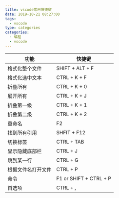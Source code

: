 ```yaml
---
title: vscode常用快捷键
date: 2019-10-21 08:27:00
tags:
  - vscode
type: categories
categories:
  - 编程
  - vscode
---
```


| 功能               | 快捷键                 |
| ------------------ | ---------------------- |
| 格式化整个文件     | SHIFT + ALT + F        |
| 格式化选中文本     | CTRL + K + F           |
| 折叠所有           | CTRL + K + 0           |
| 展开所有           | CTRL + K + J           |
| 折叠第一级         | CTRL + K + 1           |
| 折叠第二级         | CTRL + K + 2           |
| 重命名             | F2                     |
| 找到所有引用       | SHFIT + F12            |
| 切换标签           | CTRL + TAB             |
| 显示隐藏底部栏     | CTRL + J               |
| 跳到某一行         | CTRL + G               |
| 根据文件名打开文件 | CTRL + P               |
| 命令               | F1 or SHIFT + CTRL + P |
| 首选项             | CTRL + ,               |
